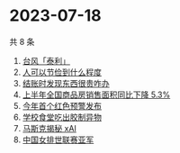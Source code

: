 # 2023-07-18

共 8 条

<!-- BEGIN ZHIHUSEARCH -->
<!-- 最后更新时间 Tue Jul 18 2023 13:11:50 GMT+0800 (China Standard Time) -->
1. [台风「泰利」](https://www.zhihu.com/search?q=台风「泰利」)
1. [人可以节俭到什么程度](https://www.zhihu.com/search?q=人可以节俭到什么程度)
1. [结账时发现东西很贵咋办](https://www.zhihu.com/search?q=结账时发现东西很贵咋办)
1. [上半年全国商品房销售面积同比下降 5.3%](https://www.zhihu.com/search?q=上半年全国商品房销售面积同比下降%205.3%)
1. [今年首个红色预警发布](https://www.zhihu.com/search?q=今年首个红色预警发布)
1. [学校食堂吃出胶制异物](https://www.zhihu.com/search?q=学校食堂吃出胶制异物)
1. [马斯克揭秘 xAI](https://www.zhihu.com/search?q=马斯克揭秘%20xAI)
1. [中国女排世联赛亚军](https://www.zhihu.com/search?q=中国女排世联赛亚军)
<!-- END ZHIHUSEARCH -->
